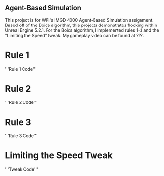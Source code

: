 ## Agent-Based Simulation

This project is for WPI's IMGD 4000 Agent-Based Simulation assignment. Based off of the Boids algorithm, this projects demonstrates flocking within Unreal Engine 5.2.1. For the Boids algorithm, I implemented rules 1-3 and the "Limiting the Speed" tweak. My gameplay video can be found at ???.

# Rule 1

'''Rule 1 Code'''

# Rule 2

'''Rule 2 Code'''

# Rule 3

'''Rule 3 Code'''

# Limiting the Speed Tweak

'''Tweak Code'''

